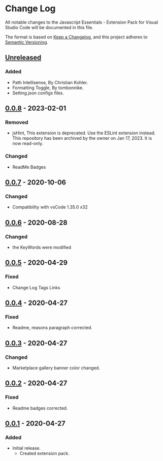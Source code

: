 # Change Log

All notable changes to the Javascript Essentials - Extension Pack for Visual Studio Code will be documented in this file.

The format is based on [Keep a Changelog](https://keepachangelog.com/en/1.0.0/),
and this project adheres to [Semantic Versioning](https://semver.org/spec/v2.0.0.html).

## [Unreleased]

### Added

* Path Intellisense, By Christian Kohler.
* Formatting Toggle, By tombonnike.
* Setting.json configs files.

## [0.0.8] - 2023-02-01

### Removed

* jsHint, This extension is deprecated. Use the ESLint extension instead. This repository has been archived by the owner on Jan 17, 2023. It is now read-only.

### Changed

* ReadMe Badges

## [0.0.7] - 2020-10-06

### Changed

* Compatibility with vsCode 1.35.0 x32

## [0.0.6] - 2020-08-28

### Changed

* the KeyWords were modified

## [0.0.5] - 2020-04-29

### Fixed

* Change Log Tags Links

## [0.0.4] - 2020-04-27

### Fixed

* Readme, reasons paragraph corrected.

## [0.0.3] - 2020-04-27

### Changed

* Marketplace gallery banner color changed.

## [0.0.2] - 2020-04-27

### Fixed

* Readme badges corrected.

## [0.0.1] - 2020-04-27

### Added

* Initial release.
  * Created extension pack.

[Unreleased]: https://github.com/Gydunhn/Javascript-Essentials/tree/develop
[0.0.8]: https://github.com/Gydunhn/Javascript-Essentials/releases/tag/0.0.8
[0.0.7]: https://github.com/Gydunhn/Javascript-Essentials/releases/tag/0.0.7
[0.0.6]: https://github.com/Gydunhn/Javascript-Essentials/releases/tag/0.0.6
[0.0.5]: https://github.com/Gydunhn/Javascript-Essentials/releases/tag/0.0.5
[0.0.4]: https://github.com/Gydunhn/Javascript-Essentials/releases/tag/0.0.4
[0.0.3]: https://github.com/Gydunhn/Javascript-Essentials/releases/tag/0.0.3
[0.0.2]: https://github.com/Gydunhn/Javascript-Essentials/releases/tag/0.0.2
[0.0.1]: https://github.com/Gydunhn/Javascript-Essentials/releases/tag/0.0.1
